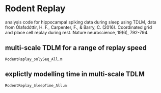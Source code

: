 # Rodent Replay
analysis code for hippocampal spiking data during sleep using TDLM, data from Ólafsdóttir, H. F., Carpenter, F., & Barry, C. (2016). Coordinated grid and place cell replay during rest. Nature neuroscience, 19(6), 792-794.

## multi-scale TDLM for a range of replay speed
``` RodentReplay_onlySeq_All.m ```

## explictly modelling time in multi-scale TDLM

``` RodentReplay_SleepTime_All.m ```

